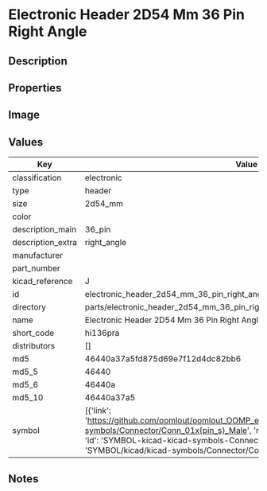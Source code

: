 # Electronic Header 2D54 Mm 36 Pin Right Angle

## Description

## Properties


## Image


## Values

| Key | Value |
| --- | --- |
| classification | electronic |
| type | header |
| size | 2d54_mm |
| color |  |
| description_main | 36_pin |
| description_extra | right_angle |
| manufacturer |  |
| part_number |  |
| kicad_reference | J |
| id | electronic_header_2d54_mm_36_pin_right_angle |
| directory | parts/electronic_header_2d54_mm_36_pin_right_angle |
| name | Electronic Header 2D54 Mm 36 Pin Right Angle |
| short_code | hi136pra |
| distributors | [] |
| md5 | 46440a37a5fd875d69e7f12d4dc82bb6 |
| md5_5 | 46440 |
| md5_6 | 46440a |
| md5_10 | 46440a37a5 |
| symbol | [{'link': 'https://github.com/oomlout/oomlout_OOMP_eda_V2/tree/main/SYMBOL/kicad/kicad-symbols/Connector/Conn_01x{pin_s}_Male', 'name': 'Connector : Conn_01x36_Male', 'id': 'SYMBOL-kicad-kicad-symbols-Connector-Conn_01x36_Male', 'directory': 'SYMBOL/kicad/kicad-symbols/Connector/Conn_01x36_Male/'}] |

## Notes

